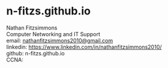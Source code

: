 # n-fitzs.github.io
Nathan Fitzsimmons
<br>
Computer Networking and IT Support
<br>
email: nathanfitzsimmons2010@gmail.com
<br>
linkedin: https://www.linkedin.com/in/nathanfitzsimmons2010/
<br>
github: n-fitzs.github.io
<br>
CCNA: 
<br>
<div data-iframe-width="150" data-iframe-height="270" data-share-badge-id="85c4d2d4-67ac-4fc7-85f3-089a740abd8b" data-share-badge-host="https://www.credly.com"></div><script type="text/javascript" async src="//cdn.credly.com/assets/utilities/embed.js"></script>
